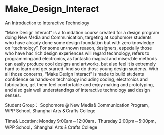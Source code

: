 # Make_Design_Interact
An Introduction to Interactive Technology


“Make Design Interact” is a foundation course created for a design program doing New Media and Communication, targeting at sophomore students who have already done some design foundation but with zero knowledge on “technology”.
For some unknown reason, designers, especially those who have had rich design experiences will regard technology, refers to programming and electronics, as fantastic magical and miserable methods can easily produce cool designs and artworks, but also feel it is extremely hard to learn and get started. And so do those young design students.
With all those concerns, “Make Design Interact” is made to build students confidence on hands-on technology including coding, electronics and fabrication, get them feel comfortable and enjoy making and prototyping, and also gain well understandings of interactive technology and design senses.

Student Group：
Sophomore @ New Media& Communication Program，WPP School, Shanghai Arts & Crafts College

Time& Location:
Monday 9:00am－12:00am，Thursday 2:00pm－5:00pm，WPP School，Shanghai Arts & Crafts College
